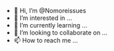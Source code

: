 
- 👋 Hi, I’m @Nomoreissues
- 👀 I’m interested in ...
- 🌱 I’m currently learning ...
- 💞️ I’m looking to collaborate on ...
- 📫 How to reach me ...

<!---
Nomoreissues/Nomoreissues is a ✨ special ✨ repository because its `README.md` (this file) appears on your GitHub profile.
You can click the Preview link to take a look at your changes.
--->
